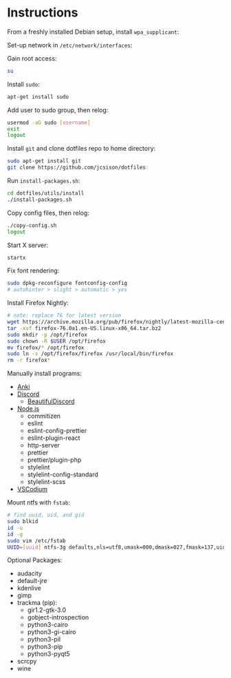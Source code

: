 # Instructions

From a freshly installed Debian setup, install `wpa_supplicant`:

Set-up network in `/etc/network/interfaces`:

Gain root access:

```bash
su
```

Install `sudo`:

```bash
apt-get install sudo
```

Add user to sudo group, then relog:

```bash
usermod -aG sudo [username]
exit
logout
```

Install `git` and clone dotfiles repo to home directory:

```bash
sudo apt-get install git
git clone https://github.com/jcsison/dotfiles
```

Run `install-packages.sh`:

```bash
cd dotfiles/utils/install
./install-packages.sh
```

Copy config files, then relog:

```bash
./copy-config.sh
logout
```

Start X server:

```bash
startx
```

Fix font rendering:

```bash
sudo dpkg-reconfigure fontconfig-config
# autohinter > slight > automatic > yes
```

Install Firefox Nightly:

```bash
# note: replace 76 for latest version
wget https://archive.mozilla.org/pub/firefox/nightly/latest-mozilla-central/firefox-76.0a1.en-US.linux-x86_64.tar.bz2
tar -xvf firefox-76.0a1.en-US.linux-x86_64.tar.bz2
sudo mkdir -p /opt/firefox
sudo chown -R $USER /opt/firefox
mv firefox/* /opt/firefox
sudo ln -s /opt/firefox/firefox /usr/local/bin/firefox
rm -r firefox*
```

Manually install programs:

- [Anki](https://apps.ankiweb.net/#linux)
- [Discord](https://discordapp.com/api/download?platform=linux&format=deb)
  - [BeautifulDiscord](https://github.com/leovoel/BeautifulDiscord)
- [Node.js](https://nodejs.org/en/)
  - commitizen
  - eslint
  - eslint-config-prettier
  - eslint-plugin-react
  - http-server
  - prettier
  - prettier/plugin-php
  - stylelint
  - stylelint-config-standard
  - stylelint-scss
- [VSCodium](https://github.com/VSCodium/vscodium/releases)

Mount ntfs with `fstab`:

```bash
# find uuid, uid, and gid
sudo blkid
id -u
id -g
sudo vim /etc/fstab
UUID=[uuid] ntfs-3g defaults,nls=utf8,umask=000,dmask=027,fmask=137,uid=[uid],gid=[gid] 0 0
```

Optional Packages:

- audacity
- default-jre
- kdenlive
- gimp
- trackma (pip):
  - gir1.2-gtk-3.0
  - gobject-introspection
  - python3-cairo
  - python3-gi-cairo
  - python3-pil
  - python3-pip
  - python3-pyqt5
- scrcpy
- wine
